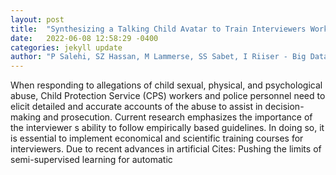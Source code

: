 ```yaml
---
layout: post
title:  "Synthesizing a Talking Child Avatar to Train Interviewers Working with Maltreated Children"
date:   2022-06-08 12:58:29 -0400
categories: jekyll update
author: "P Salehi, SZ Hassan, M Lammerse, SS Sabet, I Riiser - Big Data and Cognitive , 2022"
---
```

When responding to allegations of child sexual, physical, and psychological abuse, Child Protection Service (CPS) workers and police personnel need to elicit detailed and accurate accounts of the abuse to assist in decision-making and prosecution. Current research emphasizes the importance of the interviewer s ability to follow empirically based guidelines. In doing so, it is essential to implement economical and scientific training courses for interviewers. Due to recent advances in artificial  Cites: Pushing the limits of semi-supervised learning for automatic